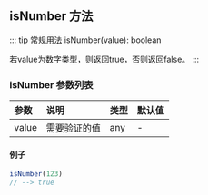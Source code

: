 ## isNumber 方法
::: tip 常规用法
isNumber(value): boolean 

若value为数字类型，则返回true，否则返回false。
:::


### isNumber 参数列表
| 参数          | 说明                 | 类型     | 默认值   |
| :----------- |:-----------------| :--------| :--------|
| value         | 需要验证的值     | any       | -      |

#### 例子

```js
isNumber(123)
// --> true
```
